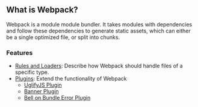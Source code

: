 ## What is Webpack?

Webpack is a module module bundler. It takes modules with dependencies and follow these dependencies to generate static assets, which can either be a single optimized file, or split into chunks.

### Features

- [Rules and Loaders](https://webpack.github.io/docs/list-of-loaders.html): Describe how Webpack should handle files of a specific type.
- [Plugins](https://github.com/webpack/docs/wiki/list-of-plugins): Extend the functionality of Webpack
    + [UglifyJS Plugin](https://github.com/webpack/docs/wiki/list-of-plugins#uglifyjsplugin)
    + [Banner Plugin](https://github.com/webpack/docs/wiki/list-of-plugins#bannerplugin)
    + [Bell on Bundle Error Plugin](https://github.com/webpack/docs/wiki/list-of-plugins#bellonbundlererrorplugin-)
